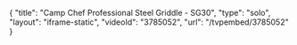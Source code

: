 {
    "title": "Camp Chef Professional Steel Griddle - SG30",
    "type": "solo",
    "layout": "iframe-static",
    "videoId": "3785052",
    "url": "\/tvpembed\/3785052"
}